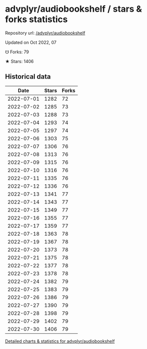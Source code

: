 # advplyr/audiobookshelf / stars & forks statistics

Repository url: [/advplyr/audiobookshelf](https://github.com/advplyr/audiobookshelf)

Updated on Oct 2022, 07

☋ Forks: 79

★ Stars: 1406

## Historical data
| Date | Stars | Forks |
|------|-------|-------|
| 2022-07-01 | 1282 | 72 | 
| 2022-07-02 | 1285 | 73 | 
| 2022-07-03 | 1288 | 73 | 
| 2022-07-04 | 1293 | 74 | 
| 2022-07-05 | 1297 | 74 | 
| 2022-07-06 | 1303 | 75 | 
| 2022-07-07 | 1306 | 76 | 
| 2022-07-08 | 1313 | 76 | 
| 2022-07-09 | 1315 | 76 | 
| 2022-07-10 | 1316 | 76 | 
| 2022-07-11 | 1335 | 76 | 
| 2022-07-12 | 1336 | 76 | 
| 2022-07-13 | 1341 | 77 | 
| 2022-07-14 | 1343 | 77 | 
| 2022-07-15 | 1349 | 77 | 
| 2022-07-16 | 1355 | 77 | 
| 2022-07-17 | 1359 | 77 | 
| 2022-07-18 | 1363 | 78 | 
| 2022-07-19 | 1367 | 78 | 
| 2022-07-20 | 1373 | 78 | 
| 2022-07-21 | 1375 | 78 | 
| 2022-07-22 | 1377 | 78 | 
| 2022-07-23 | 1378 | 78 | 
| 2022-07-24 | 1382 | 79 | 
| 2022-07-25 | 1383 | 79 | 
| 2022-07-26 | 1386 | 79 | 
| 2022-07-27 | 1390 | 79 | 
| 2022-07-28 | 1398 | 79 | 
| 2022-07-29 | 1402 | 79 | 
| 2022-07-30 | 1406 | 79 | 


[Detailed charts & statistics for advplyr/audiobookshelf](https://reviewgithub.com/rep/advplyr/audiobookshelf)
